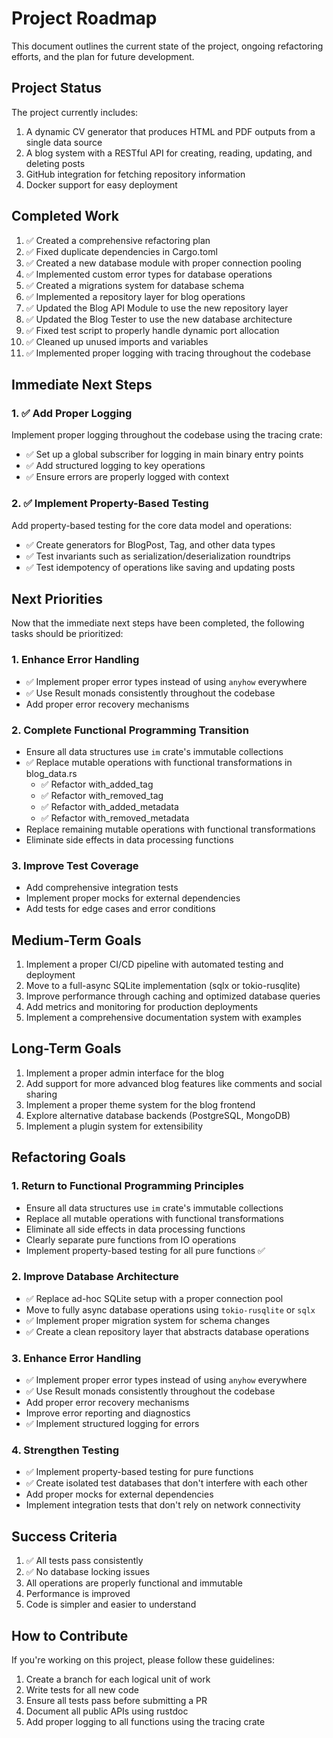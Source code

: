 # Project Roadmap

This document outlines the current state of the project, ongoing refactoring efforts, and the plan for future development.

## Project Status

The project currently includes:

1. A dynamic CV generator that produces HTML and PDF outputs from a single data source
2. A blog system with a RESTful API for creating, reading, updating, and deleting posts
3. GitHub integration for fetching repository information
4. Docker support for easy deployment

## Completed Work

1. ✅ Created a comprehensive refactoring plan
2. ✅ Fixed duplicate dependencies in Cargo.toml
3. ✅ Created a new database module with proper connection pooling
4. ✅ Implemented custom error types for database operations
5. ✅ Created a migrations system for database schema
6. ✅ Implemented a repository layer for blog operations
7. ✅ Updated the Blog API Module to use the new repository layer
8. ✅ Updated the Blog Tester to use the new database architecture
9. ✅ Fixed test script to properly handle dynamic port allocation
10. ✅ Cleaned up unused imports and variables
11. ✅ Implemented proper logging with tracing throughout the codebase

## Immediate Next Steps

### 1. ✅ Add Proper Logging

Implement proper logging throughout the codebase using the tracing crate:

- ✅ Set up a global subscriber for logging in main binary entry points
- ✅ Add structured logging to key operations
- ✅ Ensure errors are properly logged with context

### 2. ✅ Implement Property-Based Testing

Add property-based testing for the core data model and operations:

- ✅ Create generators for BlogPost, Tag, and other data types
- ✅ Test invariants such as serialization/deserialization roundtrips
- ✅ Test idempotency of operations like saving and updating posts

## Next Priorities

Now that the immediate next steps have been completed, the following tasks should be prioritized:

### 1. Enhance Error Handling

- ✅ Implement proper error types instead of using `anyhow` everywhere
- ✅ Use Result monads consistently throughout the codebase
- Add proper error recovery mechanisms

### 2. Complete Functional Programming Transition

- Ensure all data structures use `im` crate's immutable collections
- ✅ Replace mutable operations with functional transformations in blog_data.rs
  - ✅ Refactor with_added_tag
  - ✅ Refactor with_removed_tag
  - ✅ Refactor with_added_metadata
  - ✅ Refactor with_removed_metadata
- Replace remaining mutable operations with functional transformations
- Eliminate side effects in data processing functions

### 3. Improve Test Coverage

- Add comprehensive integration tests
- Implement proper mocks for external dependencies
- Add tests for edge cases and error conditions

## Medium-Term Goals

1. Implement a proper CI/CD pipeline with automated testing and deployment
2. Move to a full-async SQLite implementation (sqlx or tokio-rusqlite)
3. Improve performance through caching and optimized database queries
4. Add metrics and monitoring for production deployments
5. Implement a comprehensive documentation system with examples

## Long-Term Goals

1. Implement a proper admin interface for the blog
2. Add support for more advanced blog features like comments and social sharing
3. Implement a proper theme system for the blog frontend
4. Explore alternative database backends (PostgreSQL, MongoDB)
5. Implement a plugin system for extensibility

## Refactoring Goals

### 1. Return to Functional Programming Principles

- Ensure all data structures use `im` crate's immutable collections
- Replace all mutable operations with functional transformations
- Eliminate all side effects in data processing functions
- Clearly separate pure functions from IO operations
- Implement property-based testing for all pure functions ✅

### 2. Improve Database Architecture

- ✅ Replace ad-hoc SQLite setup with a proper connection pool
- Move to fully async database operations using `tokio-rusqlite` or `sqlx`
- ✅ Implement proper migration system for schema changes
- ✅ Create a clean repository layer that abstracts database operations

### 3. Enhance Error Handling

- ✅ Implement proper error types instead of using `anyhow` everywhere
- ✅ Use Result monads consistently throughout the codebase
- Add proper error recovery mechanisms
- Improve error reporting and diagnostics
- ✅ Implement structured logging for errors

### 4. Strengthen Testing

- ✅ Implement property-based testing for pure functions
- ✅ Create isolated test databases that don't interfere with each other
- Add proper mocks for external dependencies
- Implement integration tests that don't rely on network connectivity

## Success Criteria

1. ✅ All tests pass consistently
2. ✅ No database locking issues
3. All operations are properly functional and immutable
4. Performance is improved
5. Code is simpler and easier to understand

## How to Contribute

If you're working on this project, please follow these guidelines:

1. Create a branch for each logical unit of work
2. Write tests for all new code
3. Ensure all tests pass before submitting a PR
4. Document all public APIs using rustdoc
5. Add proper logging to all functions using the tracing crate
